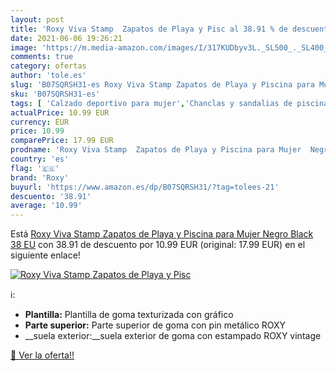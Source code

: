 ```yaml
---
layout: post
title: 'Roxy Viva Stamp  Zapatos de Playa y Pisc al 38.91 % de descuento'
date: 2021-06-06 19:26:21
image: 'https://m.media-amazon.com/images/I/317KUDbyv3L._SL500_._SL400_.jpg'
comments: true
category: ofertas
author: 'tole.es'
slug: 'B07SQRSH31-es Roxy Viva Stamp Zapatos de Playa y Piscina para Mujer...'
sku: 'B07SQRSH31-es'
tags: [ 'Calzado deportivo para mujer','Chanclas y sandalias de piscina para mujer','Zapatillas y calzado deportivo para mujer','Zapatos','Zapatos para mujer','Zapatos y complementos','roxy','zapatos', ]
actualPrice: 10.99 EUR
currency: EUR
price: 10.99
comparePrice: 17.99 EUR
prodname: 'Roxy Viva Stamp  Zapatos de Playa y Piscina para Mujer  Negro Black  38 EU'
country: 'es'
flag: '🇪🇸'
brand: 'Roxy'
buyurl: 'https://www.amazon.es/dp/B07SQRSH31/?tag=tolees-21'
descuento: '38.91'
average: '10.99'
---
```


Está [Roxy Viva Stamp  Zapatos de Playa y Piscina para Mujer  Negro Black  38 EU](https://www.amazon.es/dp/B07SQRSH31/?tag=tolees-21) con 38.91 de descuento por 10.99 EUR (original: 17.99 EUR) en el siguiente enlace!

[![Roxy Viva Stamp  Zapatos de Playa y Pisc](https://m.media-amazon.com/images/I/317KUDbyv3L._SL500_._SL400_.jpg)](https://www.amazon.es/dp/B07SQRSH31/?tag=tolees-21)

ℹ️:

- __Plantilla:__ Plantilla de goma texturizada con gráfico
- __Parte superior:__ Parte superior de goma con pin metálico ROXY
- __suela exterior:__suela exterior de goma con estampado ROXY vintage

[🛒 Ver la oferta!!](https://www.amazon.es/dp/B07SQRSH31/?tag=tolees-21)

